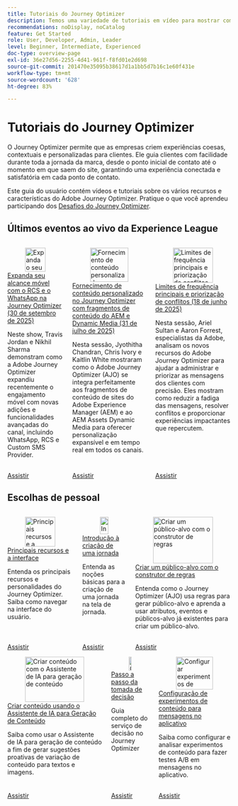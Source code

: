 ```yaml
---
title: Tutoriais do Journey Optimizer
description: Temos uma variedade de tutoriais em vídeo para mostrar como aproveitar os benefícios do Journey Optimizer.
recommendations: noDisplay, noCatalog
feature: Get Started
role: User, Developer, Admin, Leader
level: Beginner, Intermediate, Experienced
doc-type: overview-page
exl-id: 36e27d56-2255-4d41-961f-f8fd01e2d698
source-git-commit: 201470e35095b38617d1a1bb5d7b16c1e60f431e
workflow-type: tm+mt
source-wordcount: '628'
ht-degree: 83%

---
```



# Tutoriais do Journey Optimizer

O Journey Optimizer permite que as empresas criem experiências coesas, contextuais e personalizadas para clientes. Ele guia clientes com facilidade durante toda a jornada da marca, desde o ponto inicial de contato até o momento em que saem do site, garantindo uma experiência conectada e satisfatória em cada ponto de contato.

Este guia do usuário contém vídeos e tutoriais sobre os vários recursos e características do Adobe Journey Optimizer. Pratique o que você aprendeu participando dos [Desafios do Journey Optimizer](https://experienceleague.adobe.com/pt-br/docs/journey-optimizer-learn/challenges/introduction-and-prerequisites).

<div id="recs-overview-body-1"></div>
<div id="recs-overview-body-2"></div>
<div id="recs-overview-body-3"></div>
<div id="recs-overview-body-4"></div>
<div id="recs-overview-body-5"></div>
<div id="recs-overview-body-6"></div>



## Últimos eventos ao vivo da Experience League

<!-- CARDS
* https://experienceleague.adobe.com/en/docs/events/experience-league-live-recordings/episodes/exl-live-episode-09-30-25
    {title = Expand your mobile reach with RCS and WhatsApp in Journey Optimizer (September 30th 2025)}
    {description = IN this show Travis Jordan and Nikhil Sharma demonstrate how Adobe Journey Optimizer has recently expanded mobile engagement with powerful new channel additions and functionality, including WhatsApp, RCS, and Custom SMS Provider.}
* https://experienceleague.adobe.com/en/docs/events/experience-league-live-recordings/episodes/exl-live-episode-07-31-25
    {title = Fueling Personalized Content in Journey Optimizer with AEM Content Fragments and Dynamic Media (July 31 2025)}
    {description = In this session, Jyothitha Chandran, Chris Ivory, and Kaitlin White showcased how Adobe Journey Optimizer (AJO) integrates seamlessly with Adobe Experience Manager (AEM) Sites Content Fragments and AEM Assets Dynamic Media to deliver scalable, real-time personalization across every channel.}
* https://experienceleague.adobe.com/en/docs/events/experience-league-live-recordings/episodes/exl-live-episode-06-18-25
  {title = Master Frequency Capping & Conflict Prioritization (June 18, 2025)}
  {description = In this session, Adobe experts Ariel Sultan and Aaron Forrest dove into new features in Adobe Journey Optimizer to help you govern and prioritize customer messages with precision. They showed how to reduce messaging fatigue, resolve conflicts, and deliver impactful experiences that resonate. }
-->
<!-- START CARDS HTML - DO NOT MODIFY BY HAND -->
<div class="columns">
    <div class="column is-half-tablet is-half-desktop is-one-third-widescreen" aria-label="Expand your mobile reach with RCS and WhatsApp in Journey Optimizer (September 30th 2025)">
        <div class="card" style="height: 100%; display: flex; flex-direction: column; height: 100%;">
            <div class="card-image">
                <figure class="image x-is-16by9">
                    <a href="https://experienceleague.adobe.com/en/docs/events/experience-league-live-recordings/episodes/exl-live-episode-09-30-25" title="Expanda o seu alcance móvel com RCS e WhatsApp no Journey Optimizer (30 de setembro de 2025)" target="_blank" rel="referrer">
                        <img class="is-bordered-r-small" src="https://video.tv.adobe.com/v/3475370/?format=jpeg&nocache=1759529951745" alt="Expanda o seu alcance móvel com RCS e WhatsApp no Journey Optimizer (30 de setembro de 2025)"
                             style="width: 100%; aspect-ratio: 16 / 9; object-fit: cover; overflow: hidden; display: block; margin: auto;">
                    </a>
                </figure>
            </div>
            <div class="card-content is-padded-small" style="display: flex; flex-direction: column; flex-grow: 1; justify-content: space-between;">
                <div class="top-card-content">
                    <p class="headline is-size-6 has-text-weight-bold">
                        <a href="https://experienceleague.adobe.com/en/docs/events/experience-league-live-recordings/episodes/exl-live-episode-09-30-25" target="_blank" rel="referrer" title="Expanda o seu alcance móvel com RCS e WhatsApp no Journey Optimizer (30 de setembro de 2025)">Expanda seu alcance móvel com o RCS e o WhatsApp na Journey Optimizer (30 de setembro de 2025)</a>
                    </p>
                    <p class="is-size-6">Neste show, Travis Jordan e Nikhil Sharma demonstram como a Adobe Journey Optimizer expandiu recentemente o engajamento móvel com novas adições e funcionalidades avançadas do canal, incluindo WhatsApp, RCS e Custom SMS Provider.</p>
                </div>
                <a href="https://experienceleague.adobe.com/en/docs/events/experience-league-live-recordings/episodes/exl-live-episode-09-30-25" target="_blank" rel="referrer" class="spectrum-Button spectrum-Button--outline spectrum-Button--primary spectrum-Button--sizeM" style="align-self: flex-start; margin-top: 1rem;">
                    <span class="spectrum-Button-label has-no-wrap has-text-weight-bold">Assistir</span>
                </a>
            </div>
        </div>
    </div>
    <div class="column is-half-tablet is-half-desktop is-one-third-widescreen" aria-label="Fueling Personalized Content in Journey Optimizer with AEM Content Fragments and Dynamic Media (July 31 2025)">
        <div class="card" style="height: 100%; display: flex; flex-direction: column; height: 100%;">
            <div class="card-image">
                <figure class="image x-is-16by9">
                    <a href="https://experienceleague.adobe.com/pt-br/docs/events/experience-league-live-recordings/episodes/exl-live-episode-07-31-25" title="Fornecimento de conteúdo personalizado no Journey Optimizer com fragmentos de conteúdo do AEM e Dynamic Media (31 de julho de 2025)" target="_blank" rel="referrer">
                        <img class="is-bordered-r-small" src="https://video.tv.adobe.com/v/3470355/?format=jpeg&nocache=1759529951721" alt="Fornecimento de conteúdo personalizado no Journey Optimizer com fragmentos de conteúdo do AEM e Dynamic Media (31 de julho de 2025)"
                             style="width: 100%; aspect-ratio: 16 / 9; object-fit: cover; overflow: hidden; display: block; margin: auto;">
                    </a>
                </figure>
            </div>
            <div class="card-content is-padded-small" style="display: flex; flex-direction: column; flex-grow: 1; justify-content: space-between;">
                <div class="top-card-content">
                    <p class="headline is-size-6 has-text-weight-bold">
                        <a href="https://experienceleague.adobe.com/pt-br/docs/events/experience-league-live-recordings/episodes/exl-live-episode-07-31-25" target="_blank" rel="referrer" title="Fornecimento de conteúdo personalizado no Journey Optimizer com fragmentos de conteúdo do AEM e Dynamic Media (31 de julho de 2025)">Fornecimento de conteúdo personalizado no Journey Optimizer com fragmentos de conteúdo do AEM e Dynamic Media (31 de julho de 2025)</a>
                    </p>
                    <p class="is-size-6">Nesta sessão, Jyothitha Chandran, Chris Ivory e Kaitlin White mostraram como o Adobe Journey Optimizer (AJO) se integra perfeitamente aos fragmentos de conteúdo de sites do Adobe Experience Manager (AEM) e ao AEM Assets Dynamic Media para oferecer personalização expansível e em tempo real em todos os canais.</p>
                </div>
                <a href="https://experienceleague.adobe.com/pt-br/docs/events/experience-league-live-recordings/episodes/exl-live-episode-07-31-25" target="_blank" rel="referrer" class="spectrum-Button spectrum-Button--outline spectrum-Button--primary spectrum-Button--sizeM" style="align-self: flex-start; margin-top: 1rem;">
                    <span class="spectrum-Button-label has-no-wrap has-text-weight-bold">Assistir</span>
                </a>
            </div>
        </div>
    </div>
    <div class="column is-half-tablet is-half-desktop is-one-third-widescreen" aria-label="Master Frequency Capping & Conflict Prioritization (June 18, 2025)">
        <div class="card" style="height: 100%; display: flex; flex-direction: column; height: 100%;">
            <div class="card-image">
                <figure class="image x-is-16by9">
                    <a href="https://experienceleague.adobe.com/pt-br/docs/events/experience-league-live-recordings/episodes/exl-live-episode-06-18-25" title="Limites de frequência principais e priorização de conflitos (18 de junho de 2025)" target="_blank" rel="referrer">
                        <img class="is-bordered-r-small" src="https://video.tv.adobe.com/v/3464052/?format=jpeg&nocache=1759529951755" alt="Limites de frequência principais e priorização de conflitos (18 de junho de 2025)"
                             style="width: 100%; aspect-ratio: 16 / 9; object-fit: cover; overflow: hidden; display: block; margin: auto;">
                    </a>
                </figure>
            </div>
            <div class="card-content is-padded-small" style="display: flex; flex-direction: column; flex-grow: 1; justify-content: space-between;">
                <div class="top-card-content">
                    <p class="headline is-size-6 has-text-weight-bold">
                        <a href="https://experienceleague.adobe.com/pt-br/docs/events/experience-league-live-recordings/episodes/exl-live-episode-06-18-25" target="_blank" rel="referrer" title="Limites de frequência principais e priorização de conflitos (18 de junho de 2025)">Limites de frequência principais e priorização de conflitos (18 de junho de 2025)</a>
                    </p>
                    <p class="is-size-6">Nesta sessão, Ariel Sultan e Aaron Forrest, especialistas da Adobe, analisam os novos recursos do Adobe Journey Optimizer para ajudar a administrar e priorizar as mensagens dos clientes com precisão. Eles mostram como reduzir a fadiga das mensagens, resolver conflitos e proporcionar experiências impactantes que repercutem.</p>
                </div>
                <a href="https://experienceleague.adobe.com/pt-br/docs/events/experience-league-live-recordings/episodes/exl-live-episode-06-18-25" target="_blank" rel="referrer" class="spectrum-Button spectrum-Button--outline spectrum-Button--primary spectrum-Button--sizeM" style="align-self: flex-start; margin-top: 1rem;">
                    <span class="spectrum-Button-label has-no-wrap has-text-weight-bold">Assistir</span>
                </a>
            </div>
        </div>
    </div>
</div>
<!-- END CARDS HTML - DO NOT MODIFY BY HAND -->

<div id="staff-picks-section">

## Escolhas de pessoal

<!-- CARDS
* https://experienceleague.adobe.com/en/docs/journey-optimizer-learn/tutorials/introduction-to-journey-optimizer/key-capabilities-and-user-interface
* https://experienceleague.adobe.com/en/docs/journey-optimizer-learn/tutorials/journeys/introduction-to-building-a-journey
* https://experienceleague.adobe.com/en/docs/journey-optimizer-learn/tutorials/profiles-audiences-subscriptions/create-audiences-using-the-rule-builder
-->
<!-- START CARDS HTML - DO NOT MODIFY BY HAND -->
<div class="columns">
    <div class="column is-half-tablet is-half-desktop is-one-third-widescreen" aria-label="Key capabilities and the user interface">
        <div class="card" style="height: 100%; display: flex; flex-direction: column; height: 100%;">
            <div class="card-image">
                <figure class="image x-is-16by9">
                    <a href="https://experienceleague.adobe.com/pt-br/docs/journey-optimizer-learn/tutorials/introduction-to-journey-optimizer/key-capabilities-and-user-interface" title="Principais recursos e a interface do usuário" target="_blank" rel="referrer">
                        <img class="is-bordered-r-small" src="https://video.tv.adobe.com/v/3424995?format=jpeg&nocache=1759529952337" alt="Principais recursos e a interface do usuário"
                             style="width: 100%; aspect-ratio: 16 / 9; object-fit: cover; overflow: hidden; display: block; margin: auto;">
                    </a>
                </figure>
            </div>
            <div class="card-content is-padded-small" style="display: flex; flex-direction: column; flex-grow: 1; justify-content: space-between;">
                <div class="top-card-content">
                    <p class="headline is-size-6 has-text-weight-bold">
                        <a href="https://experienceleague.adobe.com/pt-br/docs/journey-optimizer-learn/tutorials/introduction-to-journey-optimizer/key-capabilities-and-user-interface" target="_blank" rel="referrer" title="Principais recursos e a interface do usuário">Principais recursos e a interface</a>
                    </p>
                    <p class="is-size-6">Entenda os principais recursos e personalidades do Journey Optimizer. Saiba como navegar na interface do usuário.</p>
                </div>
                <a href="https://experienceleague.adobe.com/pt-br/docs/journey-optimizer-learn/tutorials/introduction-to-journey-optimizer/key-capabilities-and-user-interface" target="_blank" rel="referrer" class="spectrum-Button spectrum-Button--outline spectrum-Button--primary spectrum-Button--sizeM" style="align-self: flex-start; margin-top: 1rem;">
                    <span class="spectrum-Button-label has-no-wrap has-text-weight-bold">Assistir</span>
                </a>
            </div>
        </div>
    </div>
    <div class="column is-half-tablet is-half-desktop is-one-third-widescreen" aria-label="Introduction to building a journey">
        <div class="card" style="height: 100%; display: flex; flex-direction: column; height: 100%;">
            <div class="card-image">
                <figure class="image x-is-16by9">
                    <a href="https://experienceleague.adobe.com/en/docs/journey-optimizer-learn/tutorials/journeys/introduction-to-building-a-journey" title="Introdução à criação de jornadas" target="_blank" rel="referrer">
                        <img class="is-bordered-r-small" src="https://video.tv.adobe.com/v/3424996?format=jpeg&nocache=1759529952348" alt="Introdução à criação de jornadas"
                             style="width: 100%; aspect-ratio: 16 / 9; object-fit: cover; overflow: hidden; display: block; margin: auto;">
                    </a>
                </figure>
            </div>
            <div class="card-content is-padded-small" style="display: flex; flex-direction: column; flex-grow: 1; justify-content: space-between;">
                <div class="top-card-content">
                    <p class="headline is-size-6 has-text-weight-bold">
                        <a href="https://experienceleague.adobe.com/en/docs/journey-optimizer-learn/tutorials/journeys/introduction-to-building-a-journey" target="_blank" rel="referrer" title="Introdução à criação de jornadas">Introdução à criação de uma jornada</a>
                    </p>
                    <p class="is-size-6">Entenda as noções básicas para a criação de uma jornada na tela de jornada.</p>
                </div>
                <a href="https://experienceleague.adobe.com/en/docs/journey-optimizer-learn/tutorials/journeys/introduction-to-building-a-journey" target="_blank" rel="referrer" class="spectrum-Button spectrum-Button--outline spectrum-Button--primary spectrum-Button--sizeM" style="align-self: flex-start; margin-top: 1rem;">
                    <span class="spectrum-Button-label has-no-wrap has-text-weight-bold">Assistir</span>
                </a>
            </div>
        </div>
    </div>
    <div class="column is-half-tablet is-half-desktop is-one-third-widescreen" aria-label="Create an audience using the rule builder">
        <div class="card" style="height: 100%; display: flex; flex-direction: column; height: 100%;">
            <div class="card-image">
                <figure class="image x-is-16by9">
                    <a href="https://experienceleague.adobe.com/pt-br/docs/journey-optimizer-learn/tutorials/profiles-audiences-subscriptions/create-audiences-using-the-rule-builder" title="Criar um público-alvo com o construtor de regras" target="_blank" rel="referrer">
                        <img class="is-bordered-r-small" src="https://video.tv.adobe.com/v/3425020?format=jpeg&nocache=1759529952343" alt="Criar um público-alvo com o construtor de regras"
                             style="width: 100%; aspect-ratio: 16 / 9; object-fit: cover; overflow: hidden; display: block; margin: auto;">
                    </a>
                </figure>
            </div>
            <div class="card-content is-padded-small" style="display: flex; flex-direction: column; flex-grow: 1; justify-content: space-between;">
                <div class="top-card-content">
                    <p class="headline is-size-6 has-text-weight-bold">
                        <a href="https://experienceleague.adobe.com/pt-br/docs/journey-optimizer-learn/tutorials/profiles-audiences-subscriptions/create-audiences-using-the-rule-builder" target="_blank" rel="referrer" title="Criar um público-alvo com o construtor de regras">Criar um público-alvo com o construtor de regras</a>
                    </p>
                    <p class="is-size-6">Entenda como o Journey Optimizer (AJO) usa regras para gerar público-alvo e aprenda a usar atributos, eventos e públicos-alvo já existentes para criar um público-alvo.</p>
                </div>
                <a href="https://experienceleague.adobe.com/pt-br/docs/journey-optimizer-learn/tutorials/profiles-audiences-subscriptions/create-audiences-using-the-rule-builder" target="_blank" rel="referrer" class="spectrum-Button spectrum-Button--outline spectrum-Button--primary spectrum-Button--sizeM" style="align-self: flex-start; margin-top: 1rem;">
                    <span class="spectrum-Button-label has-no-wrap has-text-weight-bold">Assistir</span>
                </a>
            </div>
        </div>
    </div>
</div>
<!-- END CARDS HTML - DO NOT MODIFY BY HAND -->

<!-- CARDS
* https://experienceleague.adobe.com/en/docs/journey-optimizer-learn/tutorials/content-management/ai-assistant/create-content-using-ai-assistant-for-content-generation
* https://experienceleague.adobe.com/en/docs/journey-optimizer-learn/tutorials/decision-capabilities/decisioning/decisioning-end-to-end
* https://experienceleague.adobe.com/en/docs/journey-optimizer-learn/tutorials/channels/in-app-channel/content-experiments-for-in-app-messages
-->
<!-- START CARDS HTML - DO NOT MODIFY BY HAND -->
<div class="columns">
    <div class="column is-half-tablet is-half-desktop is-one-third-widescreen" aria-label="Create Content Using AI Assistant for Content Generation">
        <div class="card" style="height: 100%; display: flex; flex-direction: column; height: 100%;">
            <div class="card-image">
                <figure class="image x-is-16by9">
                    <a href="https://experienceleague.adobe.com/pt-br/docs/journey-optimizer-learn/tutorials/content-management/ai-assistant/create-content-using-ai-assistant-for-content-generation" title="Criar conteúdo com o Assistente de IA para geração de conteúdo" target="_blank" rel="referrer">
                        <img class="is-bordered-r-small" src="https://video.tv.adobe.com/v/3434635/?format=jpeg&nocache=1759529953102" alt="Criar conteúdo com o Assistente de IA para geração de conteúdo"
                             style="width: 100%; aspect-ratio: 16 / 9; object-fit: cover; overflow: hidden; display: block; margin: auto;">
                    </a>
                </figure>
            </div>
            <div class="card-content is-padded-small" style="display: flex; flex-direction: column; flex-grow: 1; justify-content: space-between;">
                <div class="top-card-content">
                    <p class="headline is-size-6 has-text-weight-bold">
                        <a href="https://experienceleague.adobe.com/pt-br/docs/journey-optimizer-learn/tutorials/content-management/ai-assistant/create-content-using-ai-assistant-for-content-generation" target="_blank" rel="referrer" title="Criar conteúdo com o Assistente de IA para geração de conteúdo">Criar conteúdo usando o Assistente de IA para Geração de Conteúdo</a>
                    </p>
                    <p class="is-size-6">Saiba como usar o Assistente de IA para geração de conteúdo a fim de gerar sugestões proativas de variação de conteúdo para textos e imagens.</p>
                </div>
                <a href="https://experienceleague.adobe.com/pt-br/docs/journey-optimizer-learn/tutorials/content-management/ai-assistant/create-content-using-ai-assistant-for-content-generation" target="_blank" rel="referrer" class="spectrum-Button spectrum-Button--outline spectrum-Button--primary spectrum-Button--sizeM" style="align-self: flex-start; margin-top: 1rem;">
                    <span class="spectrum-Button-label has-no-wrap has-text-weight-bold">Assistir</span>
                </a>
            </div>
        </div>
    </div>
    <div class="column is-half-tablet is-half-desktop is-one-third-widescreen" aria-label="Decisioning end-to-end walkthrough">
        <div class="card" style="height: 100%; display: flex; flex-direction: column; height: 100%;">
            <div class="card-image">
                <figure class="image x-is-16by9">
                    <a href="https://experienceleague.adobe.com/pt-br/docs/journey-optimizer-learn/tutorials/decision-capabilities/decisioning/decisioning-end-to-end" title="Guia completo do serviço de decisão" target="_blank" rel="referrer">
                        <img class="is-bordered-r-small" src="https://video.tv.adobe.com/v/3451100/?format=jpeg&nocache=1759529953093" alt="Guia completo do serviço de decisão"
                             style="width: 100%; aspect-ratio: 16 / 9; object-fit: cover; overflow: hidden; display: block; margin: auto;">
                    </a>
                </figure>
            </div>
            <div class="card-content is-padded-small" style="display: flex; flex-direction: column; flex-grow: 1; justify-content: space-between;">
                <div class="top-card-content">
                    <p class="headline is-size-6 has-text-weight-bold">
                        <a href="https://experienceleague.adobe.com/pt-br/docs/journey-optimizer-learn/tutorials/decision-capabilities/decisioning/decisioning-end-to-end" target="_blank" rel="referrer" title="Guia completo do serviço de decisão">Passo a passo da tomada de decisão</a>
                    </p>
                    <p class="is-size-6">Guia completo do serviço de decisão no Journey Optimizer</p>
                </div>
                <a href="https://experienceleague.adobe.com/pt-br/docs/journey-optimizer-learn/tutorials/decision-capabilities/decisioning/decisioning-end-to-end" target="_blank" rel="referrer" class="spectrum-Button spectrum-Button--outline spectrum-Button--primary spectrum-Button--sizeM" style="align-self: flex-start; margin-top: 1rem;">
                    <span class="spectrum-Button-label has-no-wrap has-text-weight-bold">Assistir</span>
                </a>
            </div>
        </div>
    </div>
    <div class="column is-half-tablet is-half-desktop is-one-third-widescreen" aria-label="Configure content experiments for in-app messages">
        <div class="card" style="height: 100%; display: flex; flex-direction: column; height: 100%;">
            <div class="card-image">
                <figure class="image x-is-16by9">
                    <a href="https://experienceleague.adobe.com/pt-br/docs/journey-optimizer-learn/tutorials/channels/in-app-channel/content-experiments-for-in-app-messages" title="Configurar experimentos de conteúdo para mensagens no aplicativo" target="_blank" rel="referrer">
                        <img class="is-bordered-r-small" src="https://video.tv.adobe.com/v/3419898/?format=jpeg&nocache=1759529953110" alt="Configurar experimentos de conteúdo para mensagens no aplicativo"
                             style="width: 100%; aspect-ratio: 16 / 9; object-fit: cover; overflow: hidden; display: block; margin: auto;">
                    </a>
                </figure>
            </div>
            <div class="card-content is-padded-small" style="display: flex; flex-direction: column; flex-grow: 1; justify-content: space-between;">
                <div class="top-card-content">
                    <p class="headline is-size-6 has-text-weight-bold">
                        <a href="https://experienceleague.adobe.com/pt-br/docs/journey-optimizer-learn/tutorials/channels/in-app-channel/content-experiments-for-in-app-messages" target="_blank" rel="referrer" title="Configurar experimentos de conteúdo para mensagens no aplicativo">Configuração de experimentos de conteúdo para mensagens no aplicativo</a>
                    </p>
                    <p class="is-size-6">Saiba como configurar e analisar experimentos de conteúdo para fazer testes A/B em mensagens no aplicativo.</p>
                </div>
                <a href="https://experienceleague.adobe.com/pt-br/docs/journey-optimizer-learn/tutorials/channels/in-app-channel/content-experiments-for-in-app-messages" target="_blank" rel="referrer" class="spectrum-Button spectrum-Button--outline spectrum-Button--primary spectrum-Button--sizeM" style="align-self: flex-start; margin-top: 1rem;">
                    <span class="spectrum-Button-label has-no-wrap has-text-weight-bold">Assistir</span>
                </a>
            </div>
        </div>
    </div>
</div>
<!-- END CARDS HTML - DO NOT MODIFY BY HAND -->
